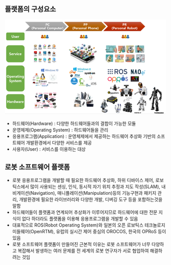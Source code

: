 ## 플랫폼의 구성요소
<img src="./img/ROS001.png"/> <br/>
* 하드웨어(Hardware) : 다양한 하드웨어들과의 결합이 가능한 모듈
* 운영체제(Operating System) : 하드웨어들을 관리 
* 응용프로그램(Application) : 운영체제에서 제공하는 하드웨어 추상화 기반의 소프트웨어 개발환경에서 다양한 서비스를 제공 
* 사용자(User) : 서비스를 이용하는 대상 

## 로봇 소프트웨어 플랫폼 
* 로봇 응용프로그램을 개발할 때 필요한 하드웨어 추상화, 하위 디바이스 제어, 로보틱스에서 많이 사용되는 센싱, 인식, 동시적 자기 위치 추정과 지도 작성(SLAM), 내비게이션(Navigation), 매니퓰레이션(Manipulation)등의 기능구현과 패키지 관리, 개발환경에 필요한 라이브러리와 다양한 개발, 디버깅 도구 등을 포함하는것을 말함 
* 하드웨어들이 플랫폼과 연계되어 추상화가 이루어지므로 하드웨어에 대한 전문 지식이 없다 하더라도 플랫폼을 이용해 응용프로그램을 개발할 수 있음
* 대표적으로 ROS(Robot Operating System)와 일본의 오픈 로보틱스 테크놀로지 미들웨어(OpenRTM), 유럽의 실시간 제어 중심의 OROCOS, 한국의 OPRoS 등이 있음 
* 로봇 소프트웨어 플랫폼이 만들어진 근본적 이유는 로봇 소프트웨어가 너무 다양하고 복잡해서 발생하는 여러 문제를 전 세계의 로봇 연구자가 서로 협업하여 해결하려는 것임 
